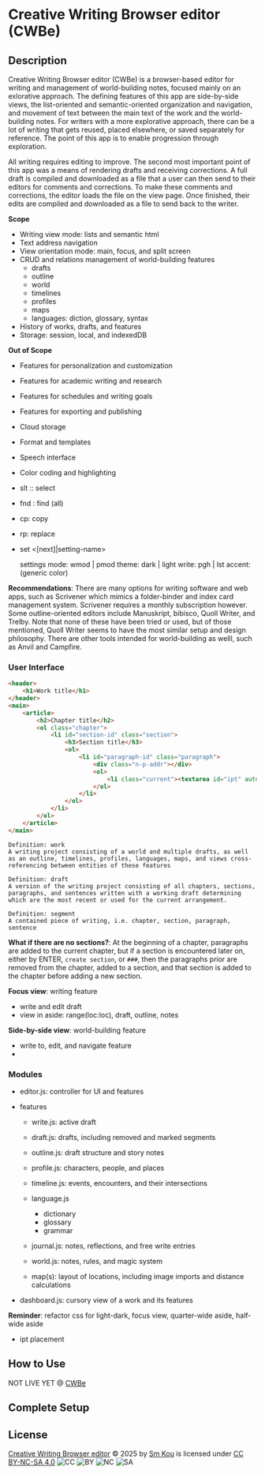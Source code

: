 # Creative Writing Browser editor (CWBe)

## Description

Creative Writing Browser editor (CWBe) is a browser-based editor for writing and management of world-building notes, focused mainly on an exlorative approach. The defining features of this app are side-by-side views, the list-oriented and semantic-oriented organization and navigation, and movement of text between the main text of the work and the world-building notes. For writers with a more explorative approach, there can be a lot of writing that gets reused, placed elsewhere, or saved separately for reference. The point of this app is to enable progression through exploration.

All writing requires editing to improve. The second most important point of this app was a means of rendering drafts and receiving corrections. A full draft is compiled and downloaded as a file that a user can then send to their editors for comments and corrections. To make these comments and corrections, the editor loads the file on the view page. Once finished, their edits are compiled and downloaded as a file to send back to the writer.

**Scope**
- Writing view mode: lists and semantic html
- Text address navigation
- View orientation mode: main, focus, and split screen
- CRUD and relations management of world-building features
	- drafts
	- outline
	- world
	- timelines
	- profiles
	- maps
	- languages: diction, glossary, syntax
- History of works, drafts, and features
- Storage: session, local, and indexedDB

**Out of Scope**
- Features for personalization and customization
- Features for academic writing and research
- Features for schedules and writing goals
- Features for exporting and publishing
- Cloud storage
- Format and templates
- Speech interface
- Color coding and highlighting

- slt <n-p-s>:<n-p-s>: select
- fnd <keywords>: find (all)
- cp: copy
- rp: replace
- set <setting> <[next]|setting-name>

	settings
	mode: wmod | pmod
	theme: dark | light
	write: pgh | lst
	accent: (generic color)

**Recommendations**: There are many options for writing software and web apps, such as Scrivener which mimics a folder-binder and index card management system. Scrivener requires a monthly subscription however. Some outline-oriented editors include Manuskript, bibisco, Quoll Writer, and Trelby. Note that none of these have been tried or used, but of those mentioned, Quoll Writer seems to have the most similar setup and design philosophy. There are other tools intended for world-building as welll, such as Anvil and Campfire.

### User Interface
```html
<header>
	<h1>Work title</h1>
</header>
<main>
	<article>
		<h2>Chapter title</h2>
		<ol class="chapter">
			<li id="section-id" class="section">
				<h3>Section title</h3>
				<ol>
					<li id="paragraph-id" class="paragraph">
						<div class="n-p-addr"></div>
						<ol>
							<li class="current"><textarea id="ipt" autofocus></textarea></li>
						</ol>
					</li>
				</ol>
			</li>
		</ol>
	</article>
</main>
```

	Definition: work
	A writing project consisting of a world and multiple drafts, as well as an outline, timelines, profiles, languages, maps, and views cross-referencing between entities of these features

	Definition: draft
	A version of the writing project consisting of all chapters, sections, paragraphs, and sentences written with a working draft determining which are the most recent or used for the current arrangement.

	Definition: segment
	A contained piece of writing, i.e. chapter, section, paragraph, sentence


**What if there are no sections?**: At the beginning of a chapter, paragraphs are added to the current chapter, but if a section is encountered later on, either by ENTER, `create section`, or `###`, then the paragraphs prior are removed from the chapter, added to a section, and that section is added to the chapter before adding a new section.

**Focus view**: writing feature
- write and edit draft
- view in aside: range(loc:loc), draft, outline, notes

**Side-by-side view**: world-building feature
- write to, edit, and navigate feature
-

### Modules
- editor.js: controller for UI and features
- features

	- write.js: active draft
	- draft.js: drafts, including removed and marked segments
	- outline.js: draft structure and story notes
	- profile.js: characters, people, and places
	- timeline.js: events, encounters, and their intersections
	- language.js

		- dictionary
		- glossary
		- grammar

	- journal.js: notes, reflections, and free write entries
	- world.js: notes, rules, and magic system
	- map(s): layout of locations, including image imports and distance calculations

- dashboard.js: cursory view of a work and its features

**Reminder**: refactor css for light-dark, focus view, quarter-wide aside, half-wide aside
- ipt placement
## How to Use

NOT LIVE YET @ [CWBe](https://github.com/SmKou/creative-writing-browser-editor)

## Complete Setup

## License

[Creative Writing Browser editor](https://github.com/SmKou/creative-writing-browser-editor) © 2025 by [Sm Kou](https://github.com/SmKou) is licensed under [CC BY-NC-SA 4.0](https://creativecommons.org/licenses/by-nc-sa/4.0/) ![CC](https://mirrors.creativecommons.org/presskit/icons/cc.svg) ![BY](https://mirrors.creativecommons.org/presskit/icons/by.svg) ![NC](https://mirrors.creativecommons.org/presskit/icons/nc.svg) ![SA](https://mirrors.creativecommons.org/presskit/icons/sa.svg)

